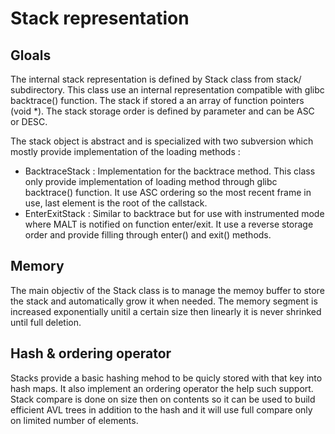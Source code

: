 Stack representation
====================


Gloals
------

The internal stack representation is defined by Stack class from stack/ subdirectory. This class
use an internal representation compatible with glibc backtrace() function. The stack
if stored a an array of function pointers (void \*). The stack storage order is defined by parameter and
can be ASC or DESC.

The stack object is abstract and is specialized with two subversion which mostly provide implementation
of the loading methods :

 - BacktraceStack : Implementation for the backtrace method. This class only provide implementation of loading
  method through glibc backtrace() function. It use ASC ordering so the most recent frame in use, last element is the
  root of the callstack.
 - EnterExitStack : Similar to backtrace but for use with instrumented mode where MALT is notified on function
   enter/exit. It use a reverse storage order and provide filling through enter() and exit() methods.

Memory
------

The main objectiv of the Stack class is to manage the memoy buffer to store the stack and automatically grow it
when needed. The memory segment is increased exponentially unitil a certain size then linearly it is never
shrinked until full deletion.

Hash & ordering operator
------------------------

Stacks provide a basic hashing mehod to be quicly stored with that key into hash maps. It also implement
an ordering operator the help such support. Stack compare is done on size then on contents so it can 
be used to build efficient AVL trees in addition to the hash and it will use full compare only on
limited number of elements.



